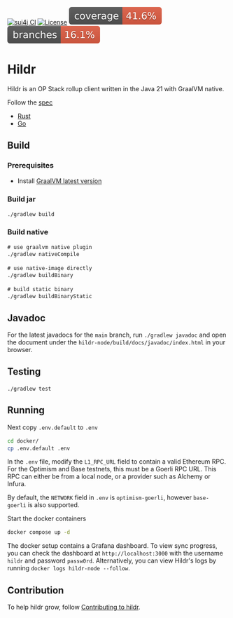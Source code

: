 [![sui4j CI](https://github.com/GrapeBaBa/hildr/actions/workflows/build.yml/badge.svg?branch=main)](https://github.com/GrapeBaBa/hildr/actions/workflows/build.yml)
[![License](https://img.shields.io/badge/License-Apache%202.0-blue.svg)](https://opensource.org/licenses/Apache-2.0)
![Coverage](.github/badges/jacoco.svg)
![Branches](.github/badges/branches.svg)

# Hildr

Hildr is an OP Stack rollup client written in the Java 21 with GraalVM native.

Follow the [spec](https://github.com/ethereum-optimism/optimism/blob/develop/specs/rollup-node.md)

- [Rust](https://github.com/a16z/magi)
- [Go](https://github.com/ethereum-optimism/optimism/tree/develop/op-node)

## Build

### Prerequisites
- Install [GraalVM latest version](https://www.graalvm.org/latest/docs/getting-started/)

### Build jar

```shell
./gradlew build
```

### Build native

```shell
# use graalvm native plugin
./gradlew nativeCompile

# use native-image directly
./gradlew buildBinary

# build static binary
./gradlew buildBinaryStatic
```

## Javadoc

For the latest javadocs for the `main` branch, run `./gradlew javadoc` and open
the document under the `hildr-node/build/docs/javadoc/index.html` in your browser.

## Testing

```
./gradlew test
```

## Running

Next copy `.env.default` to `.env`
```sh
cd docker/
cp .env.default .env
```

In the `.env` file, modify the `L1_RPC_URL` field to contain a valid Ethereum RPC. For the Optimism and Base testnets, this must be a Goerli RPC URL. This RPC can either be from a local node, or a provider such as Alchemy or Infura.

By default, the `NETWORK` field in `.env` is `optimism-goerli`, however `base-goerli` is also supported.

Start the docker containers
```sh
docker compose up -d
```

The docker setup contains a Grafana dashboard. To view sync progress, you can check the dashboard at `http://localhost:3000` with the username `hildr` and password `passw0rd`. Alternatively, you can view Hildr's logs by running `docker logs hildr-node --follow`.

## Contribution
To help hildr grow, follow [Contributing to hildr](CONTRIBUTING.md).